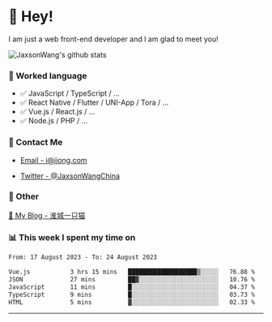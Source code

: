 # 👋 Hey!

I am just a web front-end developer and I am glad to meet you!

![JaxsonWang's github stats](https://github-readme-stats.vercel.app/api?username=JaxsonWang&&show_icons=true&&title_color=1abc9c&&icon_color=1abc9c)


### 📝 Worked language

- ✅ JavaScript / TypeScript / ...
- ✅ React Native / Flutter / UNI-App / Tora / ...
- ✅ Vue.js / React.js / ...
- ✅ Node.js / PHP / ...

### 📮 Contact Me

- [Email - i@iiong.com](mailto:i@iiong.com)

- [Twitter - @JaxsonWangChina](https://twitter.com/JaxsonWangChina)

### 🤪 Other

[📌 My Blog - 淮城一只猫](https://iiong.com)

### 📊 This week I spent my time on

<!--START_SECTION:waka-->

```txt
From: 17 August 2023 - To: 24 August 2023

Vue.js           3 hrs 15 mins   ███████████████████▒░░░░░   76.88 %
JSON             27 mins         ██▓░░░░░░░░░░░░░░░░░░░░░░   10.76 %
JavaScript       11 mins         █░░░░░░░░░░░░░░░░░░░░░░░░   04.37 %
TypeScript       9 mins          █░░░░░░░░░░░░░░░░░░░░░░░░   03.73 %
HTML             5 mins          ▓░░░░░░░░░░░░░░░░░░░░░░░░   02.33 %
```

<!--END_SECTION:waka-->

---
